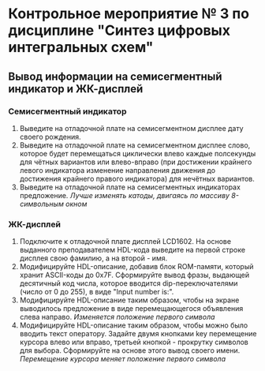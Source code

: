 # Контрольное мероприятие № 3 по дисциплине "Синтез цифровых интегральных схем"

## Вывод информации на семисегментный индикатор и ЖК-дисплей

### Семисегментный индикатор

1. Выведите на отладочной плате на семисегментном дисплее дату своего рождения.
2. Выведите на отладочной плате на семисегментном дисплее слово, которое будет перемещаться циклически влево каждые полсекунды для чётных вариантов или влево-вправо (при достижении крайнего левого индикатора изменение направления движения до достижения крайнего правого индикатора) для нечётных вариантов.
3. Выведите на отладочной плате на семисегментных индикаторах предложение. *Лучше изменять катоды, двигаясь по массиву 8-символьным окном*

### ЖК-дисплей

1. Подключите к отладочной плате дисплей LCD1602. На основе выданного преподавателем HDL-кода выведите на первой строке дисплея свою фамилию, а на второй - имя.
2. Модифицируйте HDL-описание, добавив блок ROM-памяти, который хранит ASCII-коды до 0x7F. Сформируйте вывод фразы, выдающей десятичный код числа, которое вводится dip-переключателями (число от 0 до 255), в виде "Input number is:".
3. Модифицируйте HDL-описание таким образом, чтобы на экране выводилось предложение в виде перемещающегося объявления слева направо. *Изменяется положение первого символа*
4. Модифицируйте HDL-описание таким образом, чтобы можно было вводить текст оператору. Задайте двумя кнопками key перемещение курсора влево или вправо, третьей кнопкой - прокрутку символов для выбора. Сформируйте на основе этого вывод своего имени. *Перемещение курсора меняет положение первого символа*
